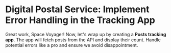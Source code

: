 # Digital Postal Service: Implement Error Handling in the Tracking App

Great work, Space Voyager! Now, let's wrap up by creating a **Posts tracking app**. The app will fetch posts from the API and display their count. Handle potential errors like a pro and ensure we avoid disappointment.